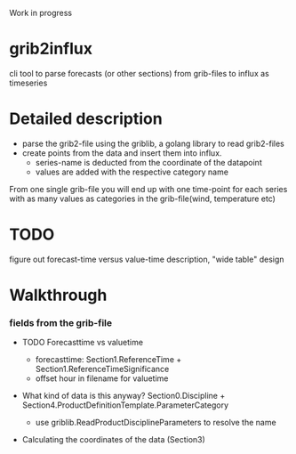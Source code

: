 Work in progress

# grib2influx

cli tool to parse forecasts (or other sections) from grib-files to influx as timeseries

# Detailed description


* parse the grib2-file using the griblib, a golang library to read grib2-files
* create points from the data and insert them into influx. 
   * series-name is deducted from the coordinate of the datapoint
   * values are added with the respective category name

From one single grib-file you will end up with one time-point for each series with as many values as categories in the grib-file(wind, temperature etc)


# TODO 
figure out forecast-time versus value-time description, "wide table" design


# Walkthrough

### fields from the grib-file 

* TODO Forecasttime vs valuetime
  * forecasttime: Section1.ReferenceTime + Section1.ReferenceTimeSignificance
  * offset hour in filename for valuetime

* What kind of data is this anyway? Section0.Discipline + Section4.ProductDefinitionTemplate.ParameterCategory
  * use griblib.ReadProductDisciplineParameters to resolve the name

* Calculating the coordinates of the data (Section3)